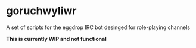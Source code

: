 goruchwyliwr
============

A set of scripts for the eggdrop IRC bot desinged for role-playing channels

**This is currently WIP  and not functional**